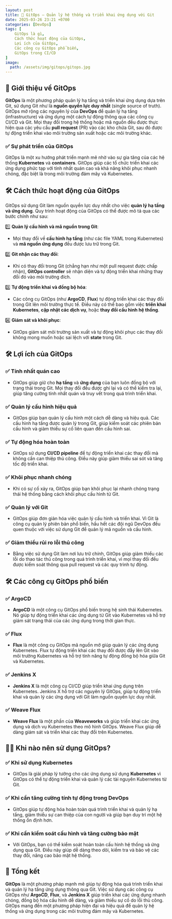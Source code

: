 ```yaml
---
layout: post
title: 🚀 GitOps – Quản lý hệ thống và triển khai ứng dụng với Git
date: 2025-03-26 23:21 +0700
categories: [DevOps]
tags: [
    GitOps là gì, 
    Cách thức hoạt động của GitOps, 
    Lợi ích của GitOps, 
    Các công cụ GitOps phổ biến, 
    GitOps trong CI/CD
]
image:
  path: /assets/img/gitops/gitops.jpg
---
```


## 🎯 **Giới thiệu về GitOps**
**GitOps** là một phương pháp quản lý hạ tầng và triển khai ứng dụng dựa trên Git, sử dụng Git như là **nguồn quyền lực duy nhất** (single source of truth). GitOps mở rộng các nguyên lý của **DevOps** để quản lý hạ tầng (infrastructure) và ứng dụng một cách tự động thông qua các công cụ CI/CD và Git. Mọi thay đổi trong hệ thống hoặc mã nguồn đều được thực hiện qua các yêu cầu **pull request** (PR) vào các kho chứa Git, sau đó được tự động triển khai vào môi trường sản xuất hoặc các môi trường khác.

### ✅ **Sự phát triển của GitOps**
GitOps là một xu hướng phát triển mạnh mẽ nhờ vào sự gia tăng của các hệ thống **Kubernetes** và **containers**. GitOps giúp các tổ chức triển khai các ứng dụng phức tạp với tính nhất quán cao và khả năng khôi phục nhanh chóng, đặc biệt là trong môi trường đám mây và Kubernetes.

## 🛠️ **Cách thức hoạt động của GitOps**
GitOps sử dụng Git làm nguồn quyền lực duy nhất cho việc **quản lý hạ tầng và ứng dụng**. Quy trình hoạt động của GitOps có thể được mô tả qua các bước chính như sau:

1️⃣ **Quản lý cấu hình và mã nguồn trong Git**:
- Mọi thay đổi về **cấu hình hạ tầng** (như các file YAML trong Kubernetes) và **mã nguồn ứng dụng** đều được lưu trữ trong Git.

2️⃣ **Git nhận các thay đổi**:
- Khi có thay đổi trong Git (chẳng hạn như một pull request được chấp nhận), **GitOps controller** sẽ nhận diện và tự động triển khai những thay đổi đó vào môi trường đích.

3️⃣ **Tự động triển khai và đồng bộ hóa**:
- Các công cụ GitOps (như **ArgoCD**, **Flux**) tự động triển khai các thay đổi trong Git lên môi trường thực tế. Điều này có thể bao gồm việc **triển khai Kubernetes**, **cập nhật các dịch vụ**, hoặc **thay đổi cấu hình hệ thống**.

4️⃣ **Giám sát và khôi phục**:
- GitOps giám sát môi trường sản xuất và tự động khôi phục các thay đổi không mong muốn hoặc sai lệch với **state** trong Git.

## 🛠️ **Lợi ích của GitOps**
### ✅ **Tính nhất quán cao**
- GitOps giúp giữ cho **hạ tầng** và **ứng dụng** của bạn luôn đồng bộ với trạng thái trong Git. Mọi thay đổi đều được ghi lại và có thể kiểm tra lại, giúp tăng cường tính nhất quán và truy vết trong quá trình triển khai.

### ✅ **Quản lý cấu hình hiệu quả**
- GitOps giúp bạn quản lý cấu hình một cách dễ dàng và hiệu quả. Các cấu hình hạ tầng được quản lý trong Git, giúp kiểm soát các phiên bản cấu hình và giảm thiểu sự cố liên quan đến cấu hình sai.

### ✅ **Tự động hóa hoàn toàn**
- GitOps sử dụng **CI/CD pipeline** để tự động triển khai các thay đổi mà không cần can thiệp thủ công. Điều này giúp giảm thiểu sai sót và tăng tốc độ triển khai.

### ✅ **Khôi phục nhanh chóng**
- Khi có sự cố xảy ra, GitOps giúp bạn khôi phục lại nhanh chóng trạng thái hệ thống bằng cách khôi phục cấu hình từ Git.

### ✅ **Quản lý với Git**
- GitOps giúp đơn giản hóa việc quản lý cấu hình và triển khai. Vì Git là công cụ quản lý phiên bản phổ biến, hầu hết các đội ngũ DevOps đều quen thuộc với việc sử dụng Git để quản lý mã nguồn và cấu hình.

### ✅ **Giảm thiểu rủi ro lỗi thủ công**
- Bằng việc sử dụng Git làm nơi lưu trữ chính, GitOps giúp giảm thiểu các lỗi do thao tác thủ công trong quá trình triển khai, vì mọi thay đổi đều được kiểm soát thông qua pull request và các quy trình tự động.

## 🛠️ **Các công cụ GitOps phổ biến**
### ✅ **ArgoCD**
- **ArgoCD** là một công cụ GitOps phổ biến trong hệ sinh thái Kubernetes. Nó giúp tự động triển khai các ứng dụng từ Git vào Kubernetes và hỗ trợ giám sát trạng thái của các ứng dụng trong thời gian thực.

### ✅ **Flux**
- **Flux** là một công cụ GitOps mã nguồn mở giúp quản lý các ứng dụng Kubernetes. Flux tự động triển khai các thay đổi được đẩy lên Git vào môi trường Kubernetes và hỗ trợ tính năng tự động đồng bộ hóa giữa Git và Kubernetes.

### ✅ **Jenkins X**
- **Jenkins X** là một công cụ CI/CD giúp triển khai ứng dụng trên Kubernetes. Jenkins X hỗ trợ các nguyên lý GitOps, giúp tự động triển khai và quản lý các ứng dụng với Git làm nguồn quyền lực duy nhất.

### ✅ **Weave Flux**
- **Weave Flux** là một phần của **Weaveworks** và giúp triển khai các ứng dụng và dịch vụ Kubernetes theo mô hình GitOps. Weave Flux giúp dễ dàng giám sát và triển khai các thay đổi trên Kubernetes.

## 🧑‍💻 **Khi nào nên sử dụng GitOps?**
### ✅ **Khi sử dụng Kubernetes**
- GitOps là giải pháp lý tưởng cho các ứng dụng sử dụng **Kubernetes** vì GitOps có thể tự động triển khai và quản lý các tài nguyên Kubernetes từ Git.

### ✅ **Khi cần tăng cường tính tự động trong DevOps**
- GitOps giúp tự động hóa hoàn toàn quá trình triển khai và quản lý hạ tầng, giảm thiểu sự can thiệp của con người và giúp bạn duy trì một hệ thống ổn định hơn.

### ✅ **Khi cần kiểm soát cấu hình và tăng cường bảo mật**
- Với GitOps, bạn có thể kiểm soát hoàn toàn cấu hình hệ thống và ứng dụng qua Git. Điều này giúp dễ dàng theo dõi, kiểm tra và bảo vệ các thay đổi, nâng cao bảo mật hệ thống.

## 🚀 **Tổng kết**
**GitOps** là một phương pháp mạnh mẽ giúp tự động hóa quá trình triển khai và quản lý hạ tầng ứng dụng thông qua Git. Việc sử dụng các công cụ GitOps như **ArgoCD**, **Flux**, và **Jenkins X** giúp triển khai các ứng dụng nhanh chóng, đồng bộ hóa cấu hình dễ dàng, và giảm thiểu sự cố do lỗi thủ công. GitOps mang đến một phương pháp hiện đại và hiệu quả để quản lý hệ thống và ứng dụng trong các môi trường đám mây và Kubernetes.